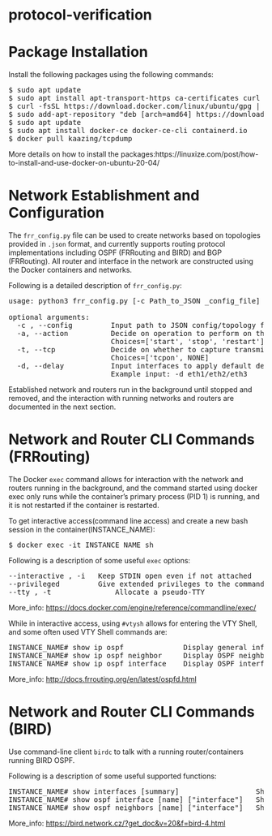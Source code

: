 # protocol-verification
# Package Installation

<p>
Install the following packages using the following commands:
<pre>
$ sudo apt update
$ sudo apt install apt-transport-https ca-certificates curl gnupg-agent software-properties-common
$ curl -fsSL https://download.docker.com/linux/ubuntu/gpg | sudo apt-key add -
$ sudo add-apt-repository "deb [arch=amd64] https://download.docker.com/linux/ubuntu $(lsb_release -cs) stable"
$ sudo apt update
$ sudo apt install docker-ce docker-ce-cli containerd.io
$ docker pull kaazing/tcpdump
</pre>
More details on how to install the packages:https://linuxize.com/post/how-to-install-and-use-docker-on-ubuntu-20-04/
</p>

# Network Establishment and Configuration

<p>
The <code>frr_config.py</code> file can be used to create networks based on topologies provided in <code>.json</code> format, and currently supports routing protocol implementations including OSPF (FRRouting and BIRD) and BGP (FRRouting). All router and interface in the network are constructed using the Docker containers and networks.
  
Following is a detailed description of <code>frr_config.py</code>:
<pre>
usage: python3 frr_config.py [-c Path_to_JSON _config_file] [-a Operation_to_perform] [-t Option_to_have_tcpdump_on] [-d Interfaces_to_apply_delay_to]

optional arguments:
  -c , --config         Input path to JSON config/topology file for creating the network
  -a, --action          Decide on operation to perform on the network
                        Choices=['start', 'stop', 'restart']
  -t, --tcp             Decide on whether to capture transmitted packets using tcpdump or not
                        Choices=['tcpon', NONE]               
  -d, --delay           Input interfaces to apply default delay, seperated by '/'
                        Example input: -d eth1/eth2/eth3      
</pre>
Established network and routers run in the background until stopped and removed, and the interaction with running networks and routers are documented in the next section.
</p>

# Network and Router CLI Commands (FRRouting)

<p>
The Docker <code>exec</code> command allows for interaction with the network and routers running in the background, and the command started using docker exec only runs while the container’s primary process (PID 1) is running, and it is not restarted if the container is restarted.
  
To get interactive access(command line access) and create a new bash session in the container(INSTANCE_NAME):
<pre>
$ docker exec -it INSTANCE_NAME sh
</pre>

Following is a description of some useful <code>exec</code> options:
<pre>
--interactive , -i 	 Keep STDIN open even if not attached 
--privileged 		 Give extended privileges to the command 
--tty , -t               Allocate a pseudo-TTY
</pre>

More_info: https://docs.docker.com/engine/reference/commandline/exec/

While in interactive access, using <code>#vtysh</code> allows for entering the VTY Shell, and some often used VTY Shell commands are:
<pre>
INSTANCE_NAME# show ip ospf              Display general information about OSPF routing processes
INSTANCE_NAME# show ip ospf neighbor     Display OSPF neighbor information on a per-interface basis
INSTANCE_NAME# show ip ospf interface    Display OSPF interface information.
</pre>
More_info: http://docs.frrouting.org/en/latest/ospfd.html
</p>

# Network and Router CLI Commands (BIRD)
<p>
Use command-line client <code>birdc</code> to talk with a running router/containers running BIRD OSPF.
  
Following is a description of some useful supported functions:
<pre>
INSTANCE_NAME# show interfaces [summary]                  Show the list of interfaces. For each interface, print its type, state, MTU and addresses assigned
INSTANCE_NAME# show ospf interface [name] ["interface"]   Show detailed information about OSPF interfaces
INSTANCE_NAME# show ospf neighbors [name] ["interface"]   Show a list of OSPF neighbors and a state of adjacency to them.
</pre>
More_info: https://bird.network.cz/?get_doc&v=20&f=bird-4.html
<p>

